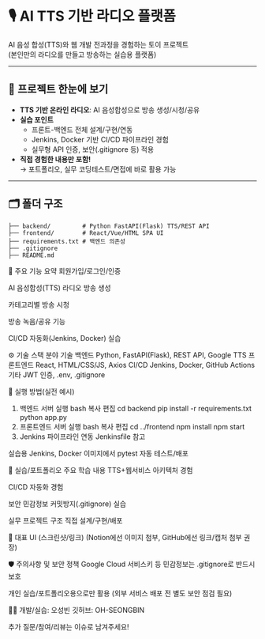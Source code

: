 # 🎙️ AI TTS 기반 라디오 플랫폼

AI 음성 합성(TTS)와 웹 개발 전과정을 경험하는 토이 프로젝트  
(본인만의 라디오를 만들고 방송하는 실습용 플랫폼)

---

## 📌 프로젝트 한눈에 보기

- **TTS 기반 온라인 라디오**: AI 음성합성으로 방송 생성/시청/공유  
- **실습 포인트**  
  - 프론트-백엔드 전체 설계/구현/연동
  - Jenkins, Docker 기반 CI/CD 파이프라인 경험
  - 실무형 API 인증, 보안(.gitignore 등) 적용
- **직접 경험한 내용만 포함!**  
  → 포트폴리오, 실무 코딩테스트/면접에 바로 활용 가능

---

## 🗂️ 폴더 구조

```plaintext
├── backend/         # Python FastAPI(Flask) TTS/REST API
├── frontend/        # React/Vue/HTML SPA UI
├── requirements.txt # 백엔드 의존성
├── .gitignore
├── README.md

```

🚦 주요 기능 요약
회원가입/로그인/인증

AI 음성합성(TTS) 라디오 방송 생성

카테고리별 방송 시청

방송 녹음/공유 기능

CI/CD 자동화(Jenkins, Docker) 실습

⚙️ 기술 스택
분야	기술
백엔드	Python, FastAPI(Flask), REST API, Google TTS
프론트엔드	React, HTML/CSS/JS, Axios
CI/CD	Jenkins, Docker, GitHub Actions
기타	JWT 인증, .env, .gitignore

🚀 실행 방법(실전 예시)
1. 백엔드 서버 실행
bash
복사
편집
cd backend
pip install -r requirements.txt
python app.py
2. 프론트엔드 서버 실행
bash
복사
편집
cd ../frontend
npm install
npm start
3. Jenkins 파이프라인 연동
Jenkinsfile 참고

실습용 Jenkins, Docker 이미지에서 pytest 자동 테스트/배포

📝 실습/포트폴리오 주요 학습 내용
TTS+웹서비스 아키텍처 경험

CI/CD 자동화 경험

보안 민감정보 커밋방지(.gitignore) 실습

실무 프로젝트 구조 직접 설계/구현/배포

📸 대표 UI (스크린샷/링크)
(Notion에선 이미지 첨부, GitHub에선 링크/캡처 첨부 권장)

🛡️ 주의사항 및 보안 정책
Google Cloud 서비스키 등 민감정보는 .gitignore로 반드시 보호

개인 실습/포트폴리오용으로만 활용 (외부 서비스 배포 전 별도 보안 점검 필요)

🙋‍♂️ 개발/실습: 오성빈
깃허브: OH-SEONGBIN

추가 질문/참여/리뷰는 이슈로 남겨주세요!
